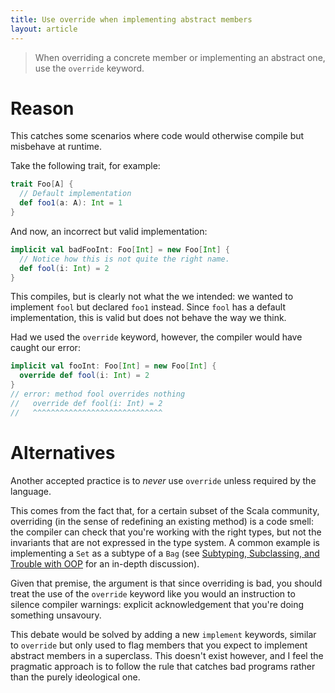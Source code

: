 ```yaml
---
title: Use override when implementing abstract members
layout: article
---
```


> When overriding a concrete member or implementing an abstract one, use the `override` keyword.

# Reason

This catches some scenarios where code would otherwise compile but misbehave at runtime.

Take the following trait, for example:

```scala
trait Foo[A] {
  // Default implementation
  def foo1(a: A): Int = 1
}
```

And now, an incorrect but valid implementation:

```scala
implicit val badFooInt: Foo[Int] = new Foo[Int] {
  // Notice how this is not quite the right name.
  def fool(i: Int) = 2
}
```

This compiles, but is clearly not what the we intended: we wanted to implement `fool` but declared `foo1` instead. Since `fool` has a default implementation, this is valid but does not behave the way we think.

Had we used the `override` keyword, however, the compiler would have caught our error:

```scala
implicit val fooInt: Foo[Int] = new Foo[Int] {
  override def fool(i: Int) = 2
}
// error: method fool overrides nothing
//   override def fool(i: Int) = 2
//   ^^^^^^^^^^^^^^^^^^^^^^^^^^^^^
```

# Alternatives

Another accepted practice is to *never* use `override` unless required by the language.

This comes from the fact that, for a certain subset of the Scala community, overriding (in the sense of redefining an existing method) is a code smell: the compiler can check that you're working with the right types, but not the invariants that are not expressed in the type system. A common example is implementing a `Set` as a subtype of a `Bag` (see [Subtyping, Subclassing, and Trouble with OOP](http://okmij.org/ftp/Computation/Subtyping/) for an in-depth discussion).

Given that premise, the argument is that since overriding is bad, you should treat the use of the `override` keyword like you would an instruction to silence compiler warnings: explicit acknowledgement that you're doing something unsavoury.

This debate would be solved by adding a new `implement` keywords, similar to `override` but only used to flag members that you expect to implement abstract members in a superclass. This doesn't exist however, and I feel the pragmatic approach is to follow the rule that catches bad programs rather than the purely ideological one.
